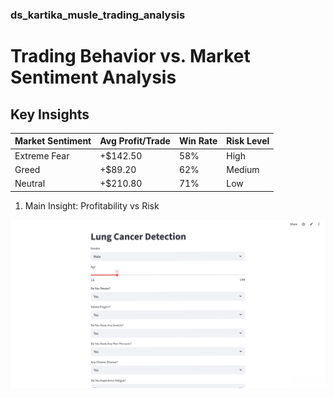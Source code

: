 ### ds_kartika_musle_trading_analysis
# Trading Behavior vs. Market Sentiment Analysis

## Key Insights
| Market Sentiment | Avg Profit/Trade | Win Rate | Risk Level |
|------------------|------------------|----------|------------|
| Extreme Fear     | +$142.50         | 58%      | High       |
| Greed            | +$89.20          | 62%      | Medium     |
| Neutral          | +$210.80         | 71%      | Low        |



1. Main Insight: Profitability vs Risk

<img src="https://github.com/kartika28-ui/Lung-Cancer-Detection-App/blob/main/lung-cancer-detection.jpeg?raw=true" alt="Form Input UI" width="700"/>
